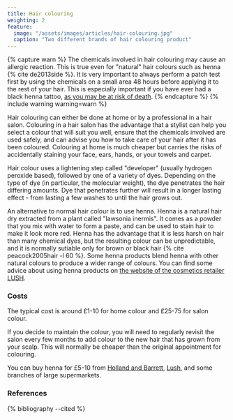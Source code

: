 ```yaml
---
title: Hair colouring
weighting: 2
feature:
  image: "/assets/images/articles/hair-colouring.jpg"
  caption: "Two different brands of hair colouring product"
---
```


{% capture warn %}
The chemicals involved in hair colouring may cause an allergic reaction. This is true even for "natural" hair colours such as henna {% cite de2013side %}. It is very important to always perform a patch test first by using the chemicals on a small area 48 hours before applying it to the rest of your hair. This is especially important if you have ever had a black henna tattoo, [as you may be at risk of death](http://www.nhs.uk/Conditions/hair-dye-allergy/Pages/Introduction.aspx).
{% endcapture %}
{% include warning warning=warn %}

Hair colouring can either be done at home or by a professional in a hair salon. Colouring in a hair salon has the advantage that a stylist can help you select a colour that will suit you well, ensure that the chemicals involved are used safely, and can advise you how to take care of your hair after it has been coloured. Colouring at home is much cheaper but carries the risks of accidentally staining your face, ears, hands, or your towels and carpet.

Hair colour uses a lightening step called "developer" (usually hydrogen peroxide based), followed by one of a variety of dyes. Depending on the type of dye (in particular, the molecular weight), the dye penetrates the hair differing amounts. Dye that penetrates further will result in a longer lasting effect - from lasting a few washes to until the hair grows out.

An alternative to normal hair colour is to use henna. Henna is a natural hair dry extracted from a plant called "lawsonia inermis". It comes as a powder that you mix with water to form a paste, and can be used to stain hair to make it look more red. Henna has the advantage that it is less harsh on hair than many chemical dyes, but the resulting colour can be unpredictable, and it is normally sutiable only for brown or black hair {% cite peacock2005hair -l 60 %}. Some henna products blend henna with other natural colours to produce a wider range of colours. You can find some advice about using henna products on [the website of the cosmetics retailer LUSH](https://uk.lush.com/article/how-use-henna).

### Costs

The typical cost is around £1-10 for home colour and £25-75 for salon colour. 

If you decide to maintain the colour, you will need to regularly revisit the salon every few months to add colour to the new hair that has grown from your scalp. This will normally be cheaper than the original appointment for colouring.

You can buy henna for £5-10 from [Holland and Barrett](http://www.hollandandbarrett.com/), [Lush](https://uk.lush.com/), and some branches of large supermarkets.

### References

{% bibliography --cited %}